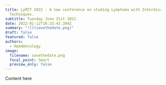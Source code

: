 ```yaml
---
title: LyMIT 2022 - A new conference on studing Lymphoma with Interdisciplinary
  Techniques.
subtitle: Tuesday June 21st 2021.
date: 2022-01-12T16:33:43.384Z
summary: "![](savethedate.png)"
draft: false
featured: false
authors:
  - HaemOncology
image:
  filename: savethedate.png
  focal_point: Smart
  preview_only: false
---
```

Content here